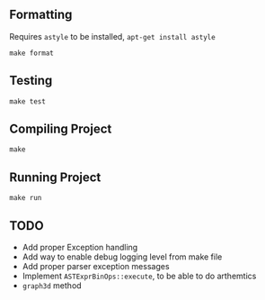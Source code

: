 ## Formatting

Requires `astyle` to be installed, `apt-get install astyle`

```
make format
```

## Testing

```
make test
```

## Compiling Project
```
make
```

## Running Project
```
make run
```

## TODO
- Add proper Exception handling
- Add way to enable debug logging level from make file
- Add proper parser exception messages
- Implement `ASTExprBinOps::execute`, to be able to do arthemtics
- `graph3d` method
